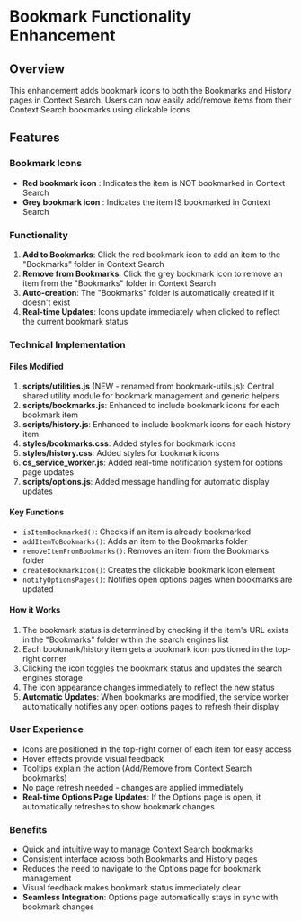 # Bookmark Functionality Enhancement

## Overview
This enhancement adds bookmark icons to both the Bookmarks and History pages in Context Search. Users can now easily add/remove items from their Context Search bookmarks using clickable icons.

## Features

### Bookmark Icons
- **Red bookmark icon** : Indicates the item is NOT bookmarked in Context Search
- **Grey bookmark icon** : Indicates the item IS bookmarked in Context Search

### Functionality
1. **Add to Bookmarks**: Click the red bookmark icon to add an item to the "Bookmarks" folder in Context Search
2. **Remove from Bookmarks**: Click the grey bookmark icon to remove an item from the "Bookmarks" folder in Context Search
3. **Auto-creation**: The "Bookmarks" folder is automatically created if it doesn't exist
4. **Real-time Updates**: Icons update immediately when clicked to reflect the current bookmark status

### Technical Implementation

#### Files Modified
1. **scripts/utilities.js** (NEW - renamed from bookmark-utils.js): Central shared utility module for bookmark management and generic helpers
2. **scripts/bookmarks.js**: Enhanced to include bookmark icons for each bookmark item
3. **scripts/history.js**: Enhanced to include bookmark icons for each history item  
4. **styles/bookmarks.css**: Added styles for bookmark icons
5. **styles/history.css**: Added styles for bookmark icons
6. **cs_service_worker.js**: Added real-time notification system for options page updates
7. **scripts/options.js**: Added message handling for automatic display updates

#### Key Functions
- `isItemBookmarked()`: Checks if an item is already bookmarked
- `addItemToBookmarks()`: Adds an item to the Bookmarks folder
- `removeItemFromBookmarks()`: Removes an item from the Bookmarks folder
- `createBookmarkIcon()`: Creates the clickable bookmark icon element
- `notifyOptionsPages()`: Notifies open options pages when bookmarks are updated

#### How it Works
1. The bookmark status is determined by checking if the item's URL exists in the "Bookmarks" folder within the search engines list
2. Each bookmark/history item gets a bookmark icon positioned in the top-right corner
3. Clicking the icon toggles the bookmark status and updates the search engines storage
4. The icon appearance changes immediately to reflect the new status
5. **Automatic Updates**: When bookmarks are modified, the service worker automatically notifies any open options pages to refresh their display

### User Experience
- Icons are positioned in the top-right corner of each item for easy access
- Hover effects provide visual feedback
- Tooltips explain the action (Add/Remove from Context Search bookmarks)
- No page refresh needed - changes are applied immediately
- **Real-time Options Page Updates**: If the Options page is open, it automatically refreshes to show bookmark changes

### Benefits
- Quick and intuitive way to manage Context Search bookmarks
- Consistent interface across both Bookmarks and History pages
- Reduces the need to navigate to the Options page for bookmark management
- Visual feedback makes bookmark status immediately clear
- **Seamless Integration**: Options page automatically stays in sync with bookmark changes
